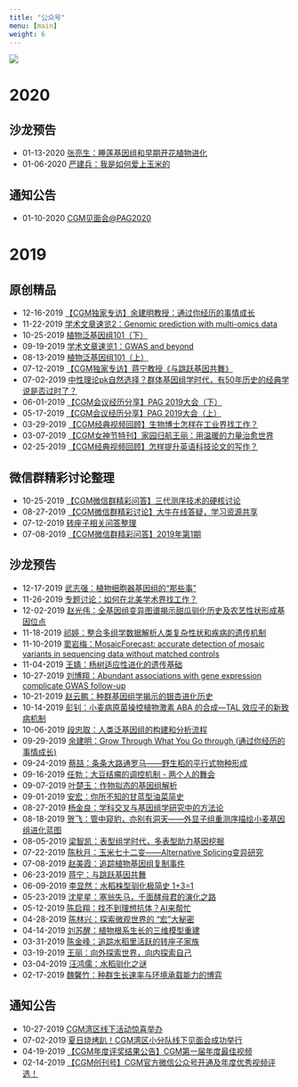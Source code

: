 ```yaml
---
title: "公众号"
menu: [main]
weight: 6
---
```


![](https://i.imgur.com/Po6sFb9.jpg)

# 2020

## 沙龙预告

- 01-13-2020 [张亮生：睡莲基因组和早期开花植物进化](https://mp.weixin.qq.com/s/6VqZlyJfRzLTDgD9YbCi4w)
- 01-06-2020 [严建兵：我是如何爱上玉米的](https://mp.weixin.qq.com/s/X1Ji2DpGCEOjDNThUVpqiA)

## 通知公告

- 01-10-2020 [CGM见面会@PAG2020](https://mp.weixin.qq.com/s/tDDNeL3YF1xrNzgipLJ-ew)

# 2019

## 原创精品

- 12-16-2019 [【CGM独家专访】余建明教授：通过你经历的事情成长](https://mp.weixin.qq.com/s/7k1sO1hE9T02qwItFIcZ1Q)
- 11-22-2019 [学术文章速览2：Genomic prediction with multi-omics data](https://mp.weixin.qq.com/s/TnmW9OjbN9Yh3a4XtNJAyQ)
- 10-25-2019 [植物泛基因组101（下）](https://mp.weixin.qq.com/s/ce4ubfmIjQ9bHjMZ4RPB5A)
- 09-19-2019 [学术文章速览1：GWAS and beyond](https://mp.weixin.qq.com/s/XVFiF9b60Yu37UHK1v3G3g)
- 08-13-2019 [植物泛基因组101（上）](https://mp.weixin.qq.com/s/ATiF0sPq8SFcC9htatDm2w)
- 07-12-2019 [【CGM独家专访】蒋宁教授《与跳跃基因共舞》](https://mp.weixin.qq.com/s/dx2NOuadAHLvanfG3aBaAA)
- 07-02-2019 [中性理论pk自然选择？群体基因组学时代，有50年历史的经典学说是否过时了？](https://mp.weixin.qq.com/s/8fryXF-tHsQVVbhN8scZ4A)
- 06-01-2019 [【CGM会议经历分享】PAG 2019大会（下）](https://mp.weixin.qq.com/s/ZRVFE34R55kAZNZKC90HWQ)
- 05-17-2019 [【CGM会议经历分享】PAG 2019大会（上）](https://mp.weixin.qq.com/s/OI9aPG307m41rrCseWUTAw)
- 03-29-2019 [【CGM经典视频回顾】生物博士怎样在工业界找工作？](https://mp.weixin.qq.com/s/2d4LuVwSzL2gYiG8ibMntQ)
- 03-07-2019 [【CGM女神节特刊】家园归航王丽：用温暖的力量治愈世界](https://mp.weixin.qq.com/s/kTltC7ZCQYdUrESppC2FgQ)
- 02-25-2019 [【CGM经典视频回顾】怎样提升英语科技论文的写作？](https://mp.weixin.qq.com/s/BMAiRtL0BzLpso6PEef0pQ)

## 微信群精彩讨论整理

- 10-25-2019 [【CGM微信群精彩问答】三代测序技术的硬核讨论](https://mp.weixin.qq.com/s/_gxVOEhJnxboe9kIHsnnPw)
- 08-27-2019 [【CGM微信群精彩讨论】大牛在线答疑，学习资源共享](https://mp.weixin.qq.com/s/qGKnMvVqaf_ZbpQPA0JLLw)
- 07-12-2019 [转座子相关问答整理](https://mp.weixin.qq.com/s/_8SMCQeKwJHYAFXAg3Sx-w)
- 07-08-2019 [【CGM微信群精彩问答】2019年第1期](https://mp.weixin.qq.com/s/Ig8O6i9mRbAt_0Ep4CRisg)

## 沙龙预告

- 12-17-2019 [武志强：植物细胞器基因组的“那些事”](https://mp.weixin.qq.com/s/FKgDbHqycpPwr1piH0JKHQ)
- 11-26-2019 [专题讨论：如何在北美学术界找工作？](https://mp.weixin.qq.com/s/_7W4PCLiLW91TuzDnXKp_g)
- 12-02-2019 [赵光伟：全基因组变异图谱揭示甜瓜驯化历史及农艺性状形成基因位点](https://mp.weixin.qq.com/s/OrwMqHFfLK2fLK_D4TDcUw)
- 11-18-2019 [祁婷：整合多组学数据解析人类复杂性状和疾病的遗传机制](https://mp.weixin.qq.com/s/3oboPS8V1_UPNIc-ChcmBQ)
- 11-10-2019 [窦岩梅：MosaicForecast: accurate detection of mosaic variants in sequencing data without matched controls](https://mp.weixin.qq.com/s/CPicwMdjY-xwA3flwXJ1aQ)
- 11-04-2019 [王婧：杨树适应性进化的遗传基础](https://mp.weixin.qq.com/s/bIcBa86AMLuaZlR8U8ufsQ)
- 10-27-2019 [刘博翔：Abundant associations with gene expression complicate GWAS follow-up](https://mp.weixin.qq.com/s/Rm6otBYlDikfu5hNgZE-Mw)
- 10-21-2019 [赵云鹏：种群基因组学揭示的银杏进化历史](https://mp.weixin.qq.com/s/HWFcrxI6kaIOBSiQg4ei-A)
- 10-14-2019 [彭钊：小麦病原菌操控植物激素 ABA 的合成—TAL 效应子的新致病机制](https://mp.weixin.qq.com/s/ZYPa8KmY8qYMzH1ojt2XmA)
- 10-06-2019 [段忠取：人类泛基因组的构建和分析流程](https://mp.weixin.qq.com/s/qlplXhmmqbDBibjW0lMTuA)
- 09-29-2019 [余建明：Grow Through What You Go through (通过你经历的事情成长)](https://mp.weixin.qq.com/s/F64B11uSVCX9mzCj09giEA)
- 09-24-2019 [蔡喆：条条大路通罗马——野生稻的平行式物种形成](https://mp.weixin.qq.com/s/gthueigFLqZ0F3PL_plhiQ)
- 09-16-2019 [任勃：大豆结瘤的调控机制 - 两个人的舞会](https://mp.weixin.qq.com/s/TBTrNF6W9i75S1Q3LBOFKQ)
- 09-07-2019 [叶楚玉：作物拟态的基因组解析](https://mp.weixin.qq.com/s/wa-VLoErBo90vW9oHw8BXA)
- 09-01-2019 [安宏：你所不知的甘蓝型油菜简史](https://mp.weixin.qq.com/s/y6F_A86vVQWvcbFKu3nO5g)
- 08-27-2019 [杨金良：学科交叉与基因组学研究中的方法论](https://mp.weixin.qq.com/s/U5kie9FqebHZRMjPCLaAOw)
- 08-18-2019 [贺飞：管中窥豹，亦别有洞天——外显子组重测序描绘小麦基因组进化蓝图](https://mp.weixin.qq.com/s/dF4BlcZZ6T1noKQt99DsnQ)
- 08-05-2019 [梁智凯：表型组学时代，多表型助力基因挖掘](https://mp.weixin.qq.com/s/TkXdTeYHXi99alb8NF2mUw)
- 07-22-2019 [陈秋月：玉米七十二变——Alternative Splicing变异研究](https://mp.weixin.qq.com/s/lpGa-MSvTqwjeWIvfpYFrA)
- 07-08-2019 [赵美霞：追踪植物基因组复制事件](https://mp.weixin.qq.com/s/GQtK7Dt2f6O5WAziPe84Nw)
- 06-23-2019 [蒋宁：与跳跃基因共舞](https://mp.weixin.qq.com/s/58wWPx4kpRtK9sfxMU1RAA)
- 06-09-2019 [李显然：水稻株型驯化极简史 1+3=1](https://mp.weixin.qq.com/s/59TG-D3p4hynUeFEKurHPg)
- 05-23-2019 [沈星星：塞翁失马，千面酵母君的演化之路](https://mp.weixin.qq.com/s/GxTXFgBBVD1c40IYx16SPw)
- 05-12-2019 [陈启翔：找不到理想抗体？AI来帮忙](https://mp.weixin.qq.com/s/GloI0babGSv1RfOkaiAm3Q)
- 04-28-2019 [陈林兴：探索微观世界的 “宏”大秘密](https://mp.weixin.qq.com/s/8CyF_kbHImwJ-2QQK7jTZw)
- 04-14-2019 [刘苏醒：植物根系生长的三维模型重建](https://mp.weixin.qq.com/s/ncJK0o3o7_VqS6UO8k7g3Q)
- 03-31-2019 [陈金峰：追踪水稻里活跃的转座子家族](https://mp.weixin.qq.com/s/f9B404Rs7T7GMWCEPjyqeQ)
- 03-19-2019 [王丽：向外探索世界，向内探索自己](https://mp.weixin.qq.com/s/w3eh346PhGAbimJoZ0Asow)
- 03-04-2019 [汪鸿儒：水稻驯化之谜](https://mp.weixin.qq.com/s/3equhiJJfcfVSIHj3h5l3g)
- 02-17-2019 [魏馨竹：种群生长速率与环境承载能力的博弈](https://mp.weixin.qq.com/s/P02gI9MBkOe854aPCSRu4Q)

## 通知公告

- 10-27-2019 [CGM湾区线下活动惊喜举办](https://mp.weixin.qq.com/s/weduFmoZJQy29tYc81elTg)
- 07-02-2019 [夏日烧烤趴！CGM湾区小分队线下见面会成功举行](https://mp.weixin.qq.com/s/v47SgezRmmVpW7qhc6SbDQ)
- 04-19-2019 [【CGM年度评奖结果公告】CGM第一届年度最佳视频](https://mp.weixin.qq.com/s/5ehp8kfhPubmNV8k9ZFRnw)
- 02-14-2019 [【CGM创刊号】CGM官方微信公众号开通及年度优秀视频评选！](https://mp.weixin.qq.com/s/IbU7aX7-ZN_d8LGmZkvZBg)
